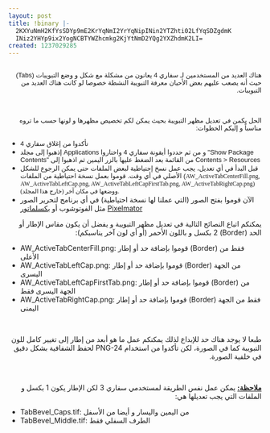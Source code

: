 ```yaml
---
layout: post
title: !binary |-
  2KXYuNmH2KfYsSDYp9mE2KrYqNmI2YrYqNipINin2YTZhti02LfYqSDZgdmK
  INiz2YHYp9ix2YogNCBTYWZhcmkg2KjYtNmD2YQg2YXZhdmK2LI=
created: 1237029285
---
```

<p style="text-align: center;direction: rtl;"><img alt="" src="http://www.macosxhints.com/images/safari4tabbar.png" /></p>
<p style="direction: rtl; text-align: right;"><span style="border-collapse: collapse; font-family: arial; font-size: 13px;">هناك العديد من المستخدمين لـ سفاري 4 يعانون من مشكلة مع شكل و وضع التبويبات (Tabs) حيث أنه يصعب عليهم بعض الأحيان معرفة التبويبة النشطة خصوصا لو كانت هناك العديد من التبويبات.</span></p>
<p style="direction: rtl; text-align: right;">&nbsp;</p>
<p style="direction: rtl; text-align: right;"><span style="border-collapse: collapse; font-family: arial; font-size: 13px;">الحل يكمن في تعديل مظهر التبويبة بحيث يمكن لكم تخصيص مظهرها و لونها حسب ما تروه مناسباً و إليكم الخطوات:</span></p>
<ul>
    <li><span style="border-collapse: collapse; font-family: arial; font-size: 13px;">تأكدوا من إغلاق سفاري 4</span></li>
    <li><span style="border-collapse: collapse; font-family: arial; font-size: 13px;">إذهبوا إلى مجلد Applications و من ثم حددوا أيقونة سفاري 4 واختاروا &quot;Show Package Contents&quot; من القائمة بعد الضغط عليها بالزر اليمين ثم اذهبوا إلى Contents &gt; Resources</span></li>
    <li><span style="border-collapse: collapse; font-family: arial; font-size: 13px;">قبل البدأ في أي تعديل، يجب عمل نسخ إحتياطية لبعض الملفات حتى يمكن الرجوع للشكل الأصلي في أي وقت. قوموا بعمل نسخة احتياطية من الملفات (<span style="border-collapse: separate; font-family: GeezaPro; font-size: 12px;">AW_ActiveTabCenterFill.png, AW_ActiveTabLeftCap.png, AW_ActiveTabLeftCapFirstTab.png, AW_ActiveTabRightCap.png) ووضعها في مكان آخر (خارج هذا المجلد).</span></span></li>
    <li>الآن قوموا بفتح الصور (التي عملنا لها نسخة احتياطية) في أي برنامج لتحرير الصور مثل الفوتوشوب أو <a href="http://www.pixelmator.com">بكسلماتور</a> <a href="http://www.pixelmator.com">Pixelmator</a></li>
</ul>
<p style="direction: rtl; text-align: right;">يمكنكم اتباع النصائح التالية في تعديل مظهر التبويبة و يفضل أن يكون مقاس الإطار أو الحد (Border) 2 بكسل و باللون الأحمر (أو أي لون آخر يناسبكم):</p>
<ul>
    <li>AW_ActiveTabCenterFill.png: قوموا بإضافة حد أو إطار (Border) فقط من الأعلى</li>
    <li>AW_ActiveTabLeftCap.png: قوموا بإضافة حد أو إطار (Border) من الجهة اليسرى</li>
    <li>AW_ActiveTabLeftCapFirstTab.png: قوموا بإضافة حد أو إطار (Border) من الجهة اليسرى فقط</li>
    <li>AW_ActiveTabRightCap.png: قوموا بإضافة حد أو إطار (Border) فقط من الجهة اليمنى</li>
</ul>
<!--break-->
<p style="direction: rtl; text-align: right;">&nbsp;</p>
<p style="direction: rtl; text-align: right;">طبعا لا يوجد هناك حد للإبداع لذلك يمكنكم عمل ما هو أبعد من إطار إلى تغيير كامل للون التبويبة كما في الصورة، لكن تأكدوا من استخدام PNG-24 لحفظ الشفافية بشكل دقيق في خلفية الصورة.</p>
<p style="direction: rtl; text-align: right;">&nbsp;</p>
<p style="direction: rtl; text-align: right;"><strong><span style="text-decoration: underline;">ملاحظة:</span></strong> يمكن عمل نفس الطريقة لمستخدمي سفاري 3 لكن الإطار يكون 1 بكسل و الملفات التي يجب تعديلها هي:</p>
<ul>
    <li>TabBevel_Caps.tif: من اليمين واليسار و أيضا من الأسفل</li>
    <li>TabBevel_Middle.tif: الطرف السفلي فقط</li>
</ul>
